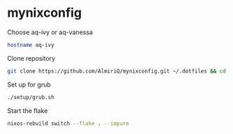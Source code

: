 # mynixconfig
Choose aq-ivy or aq-vanessa
```bash
hostname aq-ivy
```
Clone repository
```bash
git clone https://github.com/AlmiriQ/mynixconfig.git ~/.dotfiles && cd ~/.dotfiles
```
Set up for grub
```bash
./setup/grub.sh
```
Start the flake
```bash
nixos-rebuild switch --flake . --impure
```
